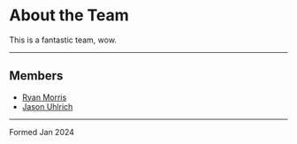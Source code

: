 # About the Team

This is a fantastic team, wow. 

---

## Members

* [Ryan Morris](./ryan-morris.md)
* [Jason Uhlrich](./Jason_Uhlrich.md)

---

Formed Jan 2024